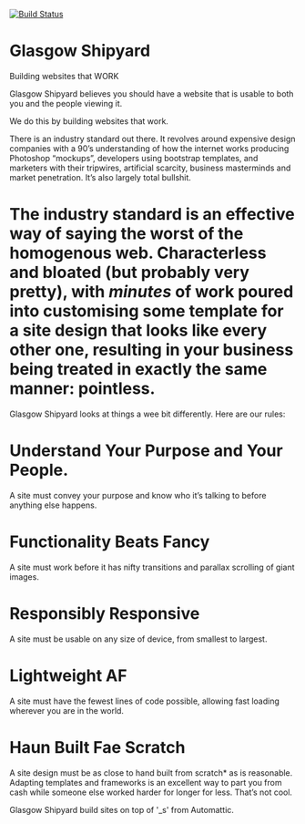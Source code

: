 [![Build Status](https://travis-ci.org/glasgowshipyard/healthcodex.svg?branch=master)](https://travis-ci.org/glasgowshipyard/healthcodex)

Glasgow Shipyard
===
Building websites that WORK


Glasgow Shipyard believes you should have a website that is usable to both you and the people viewing it.

We do this by building websites that work.

There is an industry standard out there. It revolves around expensive design companies with a 90’s understanding of how the internet works producing Photoshop “mockups”, developers using bootstrap templates, and marketers with their tripwires, artificial scarcity, business masterminds and market penetration. It’s also largely total bullshit.

The industry standard is an effective way of saying the worst of the homogenous web. Characterless and bloated (but probably very pretty), with *minutes* of work poured into customising some template for a site design that looks like every other one, resulting in your business being treated in exactly the same manner: pointless.
===
Glasgow Shipyard looks at things a wee bit differently. Here are our rules:

Understand Your Purpose and Your People.
===
A site must convey your purpose and know who it’s talking to before anything else happens.

Functionality Beats Fancy
===
A site must work before it has nifty transitions and parallax scrolling of giant images.

Responsibly Responsive
===
A site must be usable on any size of device, from smallest to largest.

Lightweight AF
===
A site must have the fewest lines of code possible, allowing fast loading wherever you are in the world.

Haun Built Fae Scratch
===
A site design must be as close to hand built from scratch* as is reasonable. Adapting templates and frameworks is an excellent way to part you from cash while someone else worked harder for longer for less. That’s not cool.

Glasgow Shipyard build sites on top of '_s' from Automattic.

